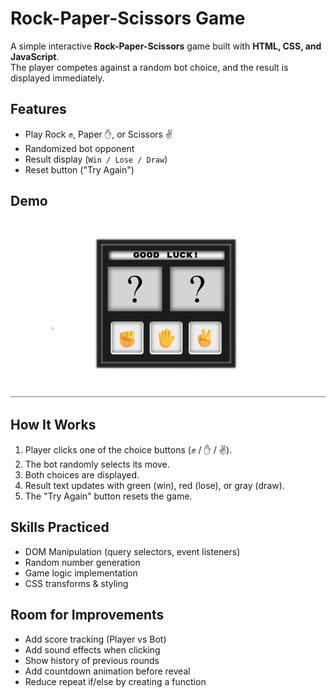 # Rock-Paper-Scissors Game

A simple interactive **Rock-Paper-Scissors** game built with **HTML, CSS, and JavaScript**.  
The player competes against a random bot choice, and the result is displayed immediately.

##  Features

-   Play Rock ✊, Paper ✋, or Scissors ✌️
-   Randomized bot opponent
-   Result display (`Win / Lose / Draw`)
-   Reset button ("Try Again")

##  Demo

![Game Demo](assets/rock-paper-scissors.gif)

##  How It Works

1. Player clicks one of the choice buttons (✊ / ✋ / ✌️).
2. The bot randomly selects its move.
3. Both choices are displayed.
4. Result text updates with green (win), red (lose), or gray (draw).
5. The "Try Again" button resets the game.

##  Skills Practiced

-   DOM Manipulation (query selectors, event listeners)
-   Random number generation
-   Game logic implementation
-   CSS transforms & styling

##  Room for Improvements

-   Add score tracking (Player vs Bot)
-   Add sound effects when clicking
-   Show history of previous rounds
-   Add countdown animation before reveal
-   Reduce repeat if/else by creating a function


